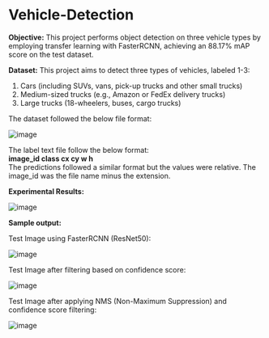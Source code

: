 # Vehicle-Detection
**Objective:**
This project performs object detection on three vehicle types by employing transfer learning with FasterRCNN, achieving an 88.17% mAP score on the test dataset. 

**Dataset:**
This project aims to detect three types of vehicles, labeled 1-3:
1. Cars (including SUVs, vans, pick-up trucks and other small trucks)
2. Medium-sized trucks (e.g., Amazon or FedEx delivery trucks)
3. Large trucks (18-wheelers, buses, cargo trucks)

The dataset followed the below file format:

![image](https://github.com/Vsamyuktha/Vehicle-Detection/assets/20947664/348de4fc-7ca3-45a9-9bd2-5f1e3f295548)


The label text file follow the below format:<br>
  **image_id class cx cy w h**<br>
The predictions followed a similar format but the values were relative. The image_id was the file name minus the extension.

**Experimental Results:**

![image](https://github.com/Vsamyuktha/Vehicle-Detection/assets/20947664/e5c383a0-24ee-492d-bcaa-1f8223c058e6)




**Sample output:**

Test Image using FasterRCNN (ResNet50):

![image](https://github.com/Vsamyuktha/Vehicle-Detection/assets/20947664/2ed8b2d9-3de3-4da8-b693-25c0077da74e)




Test Image after filtering based on confidence score:

![image](https://github.com/Vsamyuktha/Vehicle-Detection/assets/20947664/e06014b0-1acf-4318-a9f3-d25c88fdeb63)





Test Image after applying NMS (Non-Maximum Suppression) and confidence score filtering:

![image](https://github.com/Vsamyuktha/Vehicle-Detection/assets/20947664/13f6ed6f-f076-4381-b00c-db9d4414746d)



